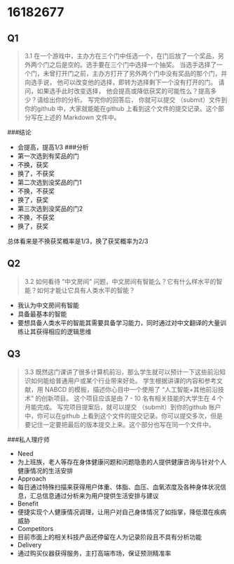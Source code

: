 16182677
==========

Q1
----------

>3.1 在一个游戏中，主办方在三个门中任选一个，在门后放了一个奖品，另外两个门之后是空的。选手要在三个门中选择一个抽奖。 当选手选择了一个门，未曾打开门之前，主办方打开了另外两个门中没有奖品的那个门，并向选手说， 他可以改变他的选择，即转为选择剩下一个没有打开的门。 请问，如果选手此时改变选择， 他会提高或降低获奖的可能性么？提高多少？请给出你的分析。 写完你的回答后， 你就可以提交 （submit）文件到你的github 中，大家就能能在github 上看到这个文件的提交记录。这个部分写在上述的 Markdown 文件中。

###结论
- 会提高，提高1/3
###分析
- 第一次选到有奖品的门
 - 不换，获奖
 - 换了，不获奖
- 第二次选到没奖品的门1
 - 不换，不获奖
 - 换了，获奖
- 第三次选到没奖品的门2
 - 不换，不获奖
 - 换了，获奖

总体看来是不换获奖概率是1/3，换了获奖概率为2/3

Q2
----------
>3.2 如何看待 “中文房间” 问题，中文房间有智能么？它有什么样水平的智能？如何才能让它具有人类水平的智能？ 

- 我认为中文房间有智能
- 具备最基本的智能
- 要想具备人类水平的智能其需要具备学习能力，同时通过对中文翻译的大量训练让其获得相应的逻辑思维


Q3
----------
>3.3 既然这门课讲了很多计算机前沿，那么学生就可以预计一下这些前沿知识如何能给普通用户或某个行业带来好处。 学生根据讲课的内容和参考文献，用 NABCD 的模板，描述你心目中一个使用了 “人工智能+其他前沿技术” 的创新项目。 这个项目应该是由 7 - 10 名有相关技能的大学生在 4 个月能完成。 写完项目提案后，就可以提交 （submit）到你的github 账户中，你可以在github 上看到这个文件的提交记录。你可以提交多次，但是要记住一定要把最后的版本提交上来。这个部分也写在同一个文件中。

###私人理疗师
- Need
 - 为上班族，老人等存在身体健康问题和问题隐患的人提供健康咨询与针对个人健康情况的生活安排
- Approach
 - 每日通过特殊扫描来获得用户体重、体脂、血压、血氧浓度及各种身体状况信息，汇总信息通过分析来为用户提供生活安排与建议
- Benefit
 - 便捷实现个人健康情况调理，让用户对自己身体情况了如指掌，降低潜在疾病威胁
- Competitors
 - 目前市面上的相关科技产品还停留在人为记录阶段且不具有分析功能
- Delivery
 - 通过购买仪器获得服务，主打高端市场，保证预测精准率